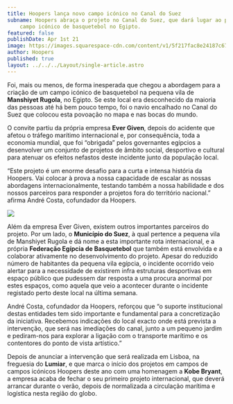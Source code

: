 ```yaml
---
title: Hoopers lança novo campo icónico no Canal do Suez
subname: Hoopers abraça o projeto no Canal do Suez, que dará lugar ao primeiro
    campo icónico de basquetebol no Egipto.
featured: false
publishDate: Apr 1st 21
image: https://images.squarespace-cdn.com/content/v1/5f217fac8e24187c674282cd/1617267384572-W24PF5YYQ7NQ2B11GGYQ/suezcover2.png?format=1500w
author: Hoopers
published: true
layout: ../../../Layout/single-article.astro
---
```


<!--StartFragment-->

Foi, mais ou menos, de forma inesperada que chegou a abordagem para a criação de um campo icónico de basquetebol na pequena vila de **Manshiyet Rugola**, no Egipto. Se este local era desconhecido da maioria das pessoas até há bem pouco tempo, foi o navio encalhado no Canal do Suez que colocou esta povoação no mapa e nas bocas do mundo.

O convite partiu da própria empresa **Ever Given**, depois do acidente que afetou o tráfego marítimo internacional e, por consequência, toda a economia mundial, que foi “obrigada” pelos governantes egípcios a desenvolver um conjunto de projetos de âmbito social, desportivo e cultural para atenuar os efeitos nefastos deste incidente junto da população local.

“Este projeto é um enorme desafio para a curta e intensa história da Hoopers. Vai colocar à prova a nossa capacidade de escalar as nossas abordagens internacionalmente, testando também a nossa habilidade e dos nossos parceiros para responder a projetos fora do território nacional.” afirma André Costa, cofundador da Hoopers.

<!--EndFragment-->

![](https://images.squarespace-cdn.com/content/v1/5f217fac8e24187c674282cd/1617267384572-W24PF5YYQ7NQ2B11GGYQ/suezcover2.png?format=1500w)

<!--StartFragment-->

Além da empresa Ever Given, existem outros importantes parceiros do projeto. Por um lado, o **Município do Suez**, à qual pertence a pequena vila de Manshiyet Rugola e dá nome a esta importante rota internacional, e a própria **Federação Egípcia de Basquetebol** que também está envolvida e a colaborar ativamente no desenvolvimento do projeto. Apesar do reduzido número de habitantes da pequena vila egípcia, o incidente ocorrido veio alertar para a necessidade de existirem infra estruturas desportivas em espaço público que pudessem dar resposta a uma procura anormal por estes espaços, como aquela que veio a acontecer durante o incidente registado perto deste local na última semana.

André Costa, cofundador da Hoopers, reforçou que “o suporte institucional destas entidades tem sido importante e fundamental para a concretização da iniciativa. Recebemos indicações do local exacto onde está prevista a intervenção, que será nas imediações do canal, junto a um pequeno jardim e pediram-nos para explorar a ligação com o transporte marítimo e os contentores do ponto de vista artístico.”

Depois de anunciar a intervenção que será realizada em Lisboa, na freguesia do **Lumiar**, e que marca o início dos projetos em campos de campos icónicos Hoopers deste ano com uma homenagem a **Kobe Bryant**, a empresa acaba de fechar o seu primeiro projeto internacional, que deverá arrancar durante o verão, depois de normalizada a circulação marítima e logística nesta região do globo.

<!--EndFragment-->
